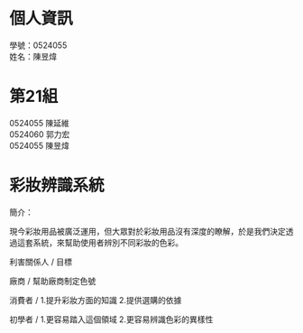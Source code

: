 # 個人資訊
學號：0524055 <br /> 姓名：陳昱煒

# 第21組 
0524055 陳延維<br /> 0524060 郭力宏<br /> 0524055 陳昱煒

# 彩妝辨識系統

簡介：

現今彩妝用品被廣泛運用，但大眾對於彩妝用品沒有深度的瞭解，於是我們決定透過這套系統，來幫助使用者辨別不同彩妝的色彩。

利害關係人 / 目標

廠商  / 幫助廠商制定色號      
                                                
消費者 / 1.提升彩妝方面的知識
       2.提供選購的依據

初學者 / 1.更容易踏入這個領域
      2.更容易辨識色彩的異樣性
                                                 
